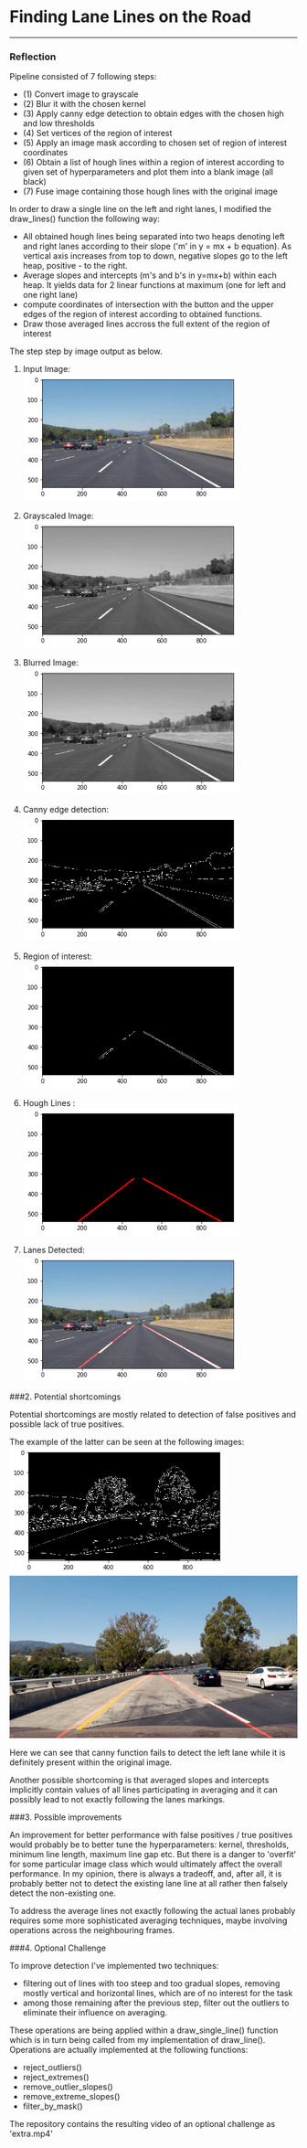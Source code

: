 # **Finding Lane Lines on the Road** 

----
[//]: # (Image References)

[input_image]: ./examples/1.png "Input image"
[grayscale]: ./examples/2.png "Grayscaled image"
[gaussian_blur]: ./examples/3.png "Gaussian blurred image"
[canny_edge]: ./examples/4.png "Canny edge detection"
[roi]: ./examples/5.png "Set region of interest"
[hough_lines]: ./examples/6.png "Hough lines"
[final_image]: ./examples/7.png "Lanes detected"
[not_working]: ./examples/not_working_output.jpg "Left lane not detected properly"
[canny_not_working]: ./examples/failed_canny.png "Canny edges not detected properly"

### Reflection

Pipeline consisted of 7 following steps:
* (1) Convert image to grayscale
* (2) Blur it with the chosen kernel
* (3) Apply canny edge detection to obtain edges with the chosen high and low thresholds
* (4) Set vertices of the region of interest
* (5) Apply an image mask according to chosen set of region of interest coordinates
* (6) Obtain a list of hough lines within a region of interest according to given set of hyperparameters and plot them into a blank image (all black)
* (7) Fuse image containing those hough lines with the original image

In order to draw a single line on the left and right lanes, I modified the draw_lines() function the following way:

* All obtained hough lines being separated into two heaps denoting left and right lanes according to their slope ('m' in y = mx + b equation). As vertical axis increases from top to down, negative slopes go to the left heap, positive - to the right.
* Average slopes and intercepts (m's and b's in y=mx+b) within each heap. It yields data for 2 linear functions at maximum (one for left and one right lane)
* compute coordinates of intersection with the button and the upper edges of the region of interest according to obtained functions.
* Draw those averaged lines accross the full extent of the region of interest

The step step by image output as below.
1. Input Image: <br/>
![alt text][input_image]<br/>

2. Grayscaled Image: <br/>
![alt text][grayscale]<br/>

3. Blurred Image: <br/>
![alt text][gaussian_blur]<br/>

4. Canny edge detection: <br/>
![alt text][canny_edge]<br/>

5. Region of interest: <br/>
![alt text][roi]<br/>

6. Hough Lines : <br/>
![alt text][hough_lines]<br/>

7. Lanes Detected: <br/>
![alt text][final_image]<br/>

###2. Potential shortcomings

Potential shortcomings are mostly related to detection of false positives and possible lack of true positives.

The example of the latter can be seen at the following images:<br/>
![alt text][canny_not_working]<br/>
![alt text][not_working]<br/>

Here we can see that canny function fails to detect the left lane while it is definitely present within the original image.

Another possible shortcoming is that averaged slopes and intercepts implicitly contain values of all lines participating in averaging and it can possibly lead to not exactly following the lanes markings.

###3. Possible improvements

An improvement for better performance with false positives / true positives would probably be to better tune the hyperparameters: kernel, thresholds, minimum line length, maximum line gap etc. But there is a danger to 'overfit' for some particular image class which would ultimately affect the overall performance.
In my opinion, there is always a tradeoff, and, after all, it is probably better not to detect the existing lane line at all rather then falsely detect the non-existing one.

To address the average lines not exactly following the actual lanes probably requires some more sophisticated averaging techniques, maybe involving operations across the neighbouring frames.

###4. Optional Challenge

To improve detection I've implemented two techniques:

* filtering out of lines with too steep and too gradual slopes, removing mostly vertical and horizontal lines, which are of no interest for the task
* among those remaining after the previous step, filter out the outliers to eliminate their influence on averaging.

These operations are being applied within a draw_single_line() function which is in turn being called from my implementation of draw_line(). Operations are actually implemented at the following functions:

* reject_outliers()
* reject_extremes()
* remove_outlier_slopes()
* remove_extreme_slopes()
* filter_by_mask()

The repository contains the resulting video of an optional challenge as 'extra.mp4'
